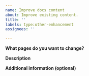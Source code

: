 ```yaml
---
name: Improve docs content
about: Improve existing content.
title: ''
labels: type:other-enhancement
assignees: ''

---
```


**What pages do you want to change?**
<!-- Provide links to the pages you want to change. -->

**Description**
<!-- Add a description about why we should improve the content. -->

**Additional information (optional)**
